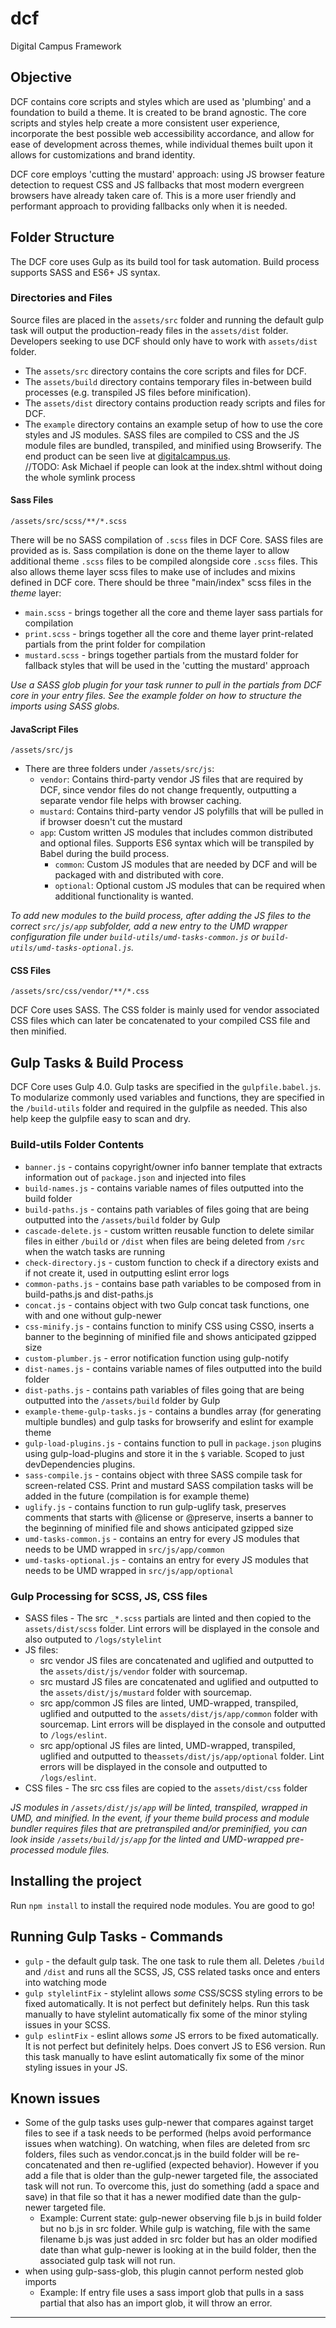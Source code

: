 # dcf
Digital Campus Framework



## Objective
DCF contains core scripts and styles which are used as 'plumbing' and a foundation to build a theme. It is created to be brand agnostic.
The core scripts and styles help create a more consistent user experience, incorporate the best possible web accessibility accordance, and allow for ease of development across themes, while individual themes built upon it allows for customizations and brand identity.

DCF core employs 'cutting the mustard' approach: using JS browser feature detection to request CSS and JS fallbacks that most modern evergreen browsers have already taken care of. This is a more user friendly and performant approach to providing fallbacks only when it is needed. 



## Folder Structure 
The DCF core uses Gulp as its build tool for task automation. Build process supports SASS and ES6+ JS syntax.  


### Directories and Files 
Source files are placed in the `assets/src` folder and running the default gulp task will output the 
production-ready files in the `assets/dist` folder. Developers seeking to use DCF should only have to work with 
`assets/dist` folder. 

* The `assets/src` directory contains the core scripts and files for DCF.
* The `assets/build` directory contains temporary files in-between build processes (e.g. transpiled JS files before 
minification).
* The `assets/dist` directory contains production ready scripts and files for DCF.
* The `example` directory contains an example setup of how to use the core styles and JS modules. SASS files are 
compiled to CSS and the JS module files are bundled, transpiled, and minified using Browserify. The end product
can be seen live at [digitalcampus.us](http://www.digitalcampus.us/).  
//TODO: Ask Michael if people can look at the index.shtml without doing the whole symlink process


#### Sass Files
`/assets/src/scss/**/*.scss`

There will be no SASS compilation of `.scss` files in DCF Core. SASS files are provided as is. Sass compilation is done
 on the theme layer to allow additional theme `.scss` files to be compiled alongside core `.scss` files. This also 
 allows theme layer scss 
files to make use of includes and mixins defined in DCF core. There should be three "main/index" scss files in the 
_theme_ layer:
* `main.scss` - brings together all the core and theme layer sass partials for compilation
* `print.scss` - brings together all the core and theme layer print-related partials from the print folder for 
compilation
* `mustard.scss` - brings together partials from the mustard folder for fallback styles that will be used in the 
'cutting the mustard' approach

_Use a SASS glob plugin for your task runner to pull in the partials from DCF core in your entry files. See the example 
folder on how to structure the imports using SASS globs._ 


#### JavaScript Files
`/assets/src/js`

* There are three folders under `/assets/src/js`:
    * `vendor`: Contains third-party vendor JS files that are required by DCF, since vendor files do not change frequently, outputting a separate vendor file helps with browser caching.
    * `mustard`: Contains third-party vendor JS polyfills that will be pulled in if browser doesn't cut the mustard
    * `app`: Custom written JS modules that includes common distributed and optional files. Supports ES6 syntax which 
    will be transpiled by Babel during the build process.
        * `common`: Custom JS modules that are needed by DCF and will be packaged with and distributed with core. 
        * `optional`: Optional custom JS modules that can be required when additional functionality is wanted.

_To add new modules to the build process, after adding the JS files to the correct `src/js/app`  subfolder, add a new
 entry to the UMD wrapper configuration file under `build-utils/umd-tasks-common.js` or 
 `build-utils/umd-tasks-optional.js`._
  
     
      
#### CSS Files
`/assets/src/css/vendor/**/*.css`

DCF Core uses SASS. The CSS folder is mainly used for vendor associated CSS files which can later be concatenated to 
your compiled CSS file and then minified.


## Gulp Tasks & Build Process
DCF Core uses Gulp 4.0. Gulp tasks are specified in the `gulpfile.babel.js`. To modularize commonly used variables and 
functions, they are specified in the `/build-utils` folder and required in the gulpfile as needed. This also help keep the gulpfile easy to scan and dry.


### Build-utils Folder Contents
* `banner.js` - contains copyright/owner info banner template that extracts information out of `package.json` and injected into files 
* `build-names.js` - contains variable names of files outputted into the build folder
* `build-paths.js` - contains path variables of files going that are being outputted into the `/assets/build` folder by Gulp
* `cascade-delete.js` - custom written reusable function to delete similar files in either `/build` or `/dist` when files are being deleted from `/src` when the watch tasks are running
* `check-directory.js` - custom function to check if a directory exists and if not create it, used in outputting eslint error logs
* `common-paths.js` - contains base path variables to be composed from in build-paths.js and dist-paths.js
* `concat.js` - contains object with two Gulp concat task functions, one with and one without gulp-newer
* `css-minify.js` - contains function to minify CSS using CSSO, inserts a banner to the beginning of minified file and shows anticipated gzipped size 
* `custom-plumber.js` - error notification function using gulp-notify
* `dist-names.js` - contains variable names of files outputted into the build folder
* `dist-paths.js` - contains path variables of files going that are being outputted into the `/assets/build` folder by Gulp
* `example-theme-gulp-tasks.js` - contains a bundles array (for generating multiple bundles) and gulp tasks for 
browserify and eslint for example 
theme
* `gulp-load-plugins.js` - contains function to pull in `package.json` plugins using gulp-load-plugins and store it in the `$` variable. Scoped to just devDependencies plugins.
* `sass-compile.js` - contains object with three SASS compile task for screen-related CSS. Print and mustard SASS 
compilation tasks will be added in the future (compilation is for example theme)
*  `uglify.js` - contains function to run gulp-uglify task, preserves comments that starts with @license or 
@preserve, inserts a banner to the beginning of minified file and shows anticipated gzipped size 
* `umd-tasks-common.js` - contains an entry for every JS modules that needs to be UMD wrapped in `src/js/app/common`
* `umd-tasks-optional.js` - contains an entry for every JS modules that needs to be UMD wrapped in `src/js/app/optional`


### Gulp Processing for SCSS, JS, CSS files
 * SASS files - The src `_*.scss` partials are linted and then copied to the `assets/dist/scss` folder. Lint errors will be displayed in the console and also outputed to `/logs/stylelint` 
 * JS files:
    * src vendor JS files are concatenated and uglified and outputted to the `assets/dist/js/vendor` folder with sourcemap.
    * src mustard JS files are concatenated and uglified and outputted to the `assets/dist/js/mustard` folder with sourcemap.
    * src app/common JS files are linted, UMD-wrapped, transpiled, uglified and outputted to the 
    `assets/dist/js/app/common` folder with sourcemap. Lint errors will be displayed in the console and outputted to `/logs/eslint`.
    * src app/optional JS files are linted, UMD-wrapped, transpiled, uglified and outputted to the`assets/dist/js/app/optional` folder. Lint errors will be displayed in the console and outputted to `/logs/eslint`.
* CSS files - The src css files are copied to the `assets/dist/css` folder

    
_JS modules in `/assets/dist/js/app` will be linted, transpiled, wrapped in UMD, and minified. In the 
    event, if your theme build process and module bundler requires files that are pretranspiled and/or preminified, you can 
    look inside `/assets/build/js/app` for the linted and UMD-wrapped pre-processed module files._
    
    

## Installing the project

Run `npm install` to install the required node modules.
You are good to go!

## Running Gulp Tasks - Commands
* `gulp` - the default gulp task. The one task to rule them all. Deletes `/build` and `/dist` and runs all the SCSS, JS, CSS related tasks once and enters into watching mode
* `gulp stylelintFix` - stylelint allows _some_ CSS/SCSS styling errors to be fixed automatically. It is not perfect but definitely helps. Run this task manually to have stylelint automatically fix some of the minor styling issues in your SCSS.
* `gulp eslintFix` - eslint allows _some_ JS errors to be fixed automatically. It is not perfect but definitely helps. Does convert JS to ES6 version. Run this task manually to have eslint automatically fix some of the minor styling issues in your JS.

## Known issues
* Some of the gulp tasks uses gulp-newer that compares against target files to see if a task needs to be performed (helps avoid performance issues when watching). On watching, when files are deleted from src folders, files such as vendor.concat.js in the build folder will be re-concatenated and then re-uglified (expected behavior). However if you add a file that is older than the gulp-newer targeted file, the associated task will not run. To overcome this, just do something (add a space and save) in that file so that it has a newer modified date than the gulp-newer targeted file.
    * Example: Current state: gulp-newer observing file b.js in build folder but no b.js in src folder. While gulp is 
    watching, file with the same filename b.js was just added in src folder but has an older modified date than what 
    gulp-newer is looking at in the build folder, then the associated gulp task will not run.   
* when using gulp-sass-glob, this plugin cannot perform nested glob imports 
    * Example: If entry file uses a sass import glob that pulls in a sass partial that also has an import glob, it will 
    throw an error.


---